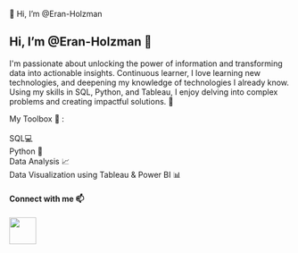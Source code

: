 👋 Hi, I’m @Eran-Holzman

##  Hi, I’m @Eran-Holzman 👋


I'm passionate about unlocking the power of information and transforming data into actionable insights. Continuous learner, I love learning new technologies, and deepening my knowledge of technologies I already know. Using my skills in SQL, Python, and Tableau, I enjoy delving into complex problems and creating impactful solutions. 🚀

My Toolbox 🧰 :
<br><br>
SQL💻<br>
Python 🐍<br>
Data Analysis 📈<br>
Data Visualization using Tableau & Power BI 📊<br>
 
 
#### Connect with me 📫
[<img align="left" width="48px" src="https://user-images.githubusercontent.com/57855070/98333031-8fd72180-2008-11eb-96ce-cc86e185889c.png"/>][linkedin]

[linkedin]: https://www.linkedin.com/in/eran-holzman/

